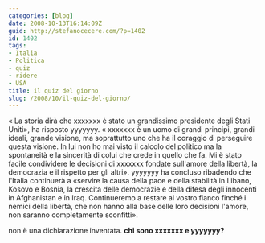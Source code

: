 ```yaml
---
categories: [blog]
date: 2008-10-13T16:14:09Z
guid: http://stefanocecere.com/?p=1402
id: 1402
tags:
- Italia
- Politica
- quiz
- ridere
- USA
title: il quiz del giorno
slug: /2008/10/il-quiz-del-giorno/
---
```


« La storia dirà che xxxxxxx è stato un grandissimo presidente degli Stati Uniti», ha risposto yyyyyyy. « xxxxxxx è un uomo di grandi principi, grandi ideali, grande visione, ma soprattutto uno che ha il coraggio di perseguire questa visione. In lui non ho mai visto il calcolo del politico ma la spontaneità e la sincerità di colui che crede in quello che fa. Mi è stato facile condividere le decisioni di xxxxxxx fondate sull'amore della libertà, la democrazia e il rispetto per gli altri». yyyyyyy ha concluso ribadendo che l'Italia continuerà a «servire la causa della pace e della stabilità in Libano, Kosovo e Bosnia, la crescita delle democrazie e della difesa degli innocenti in Afghanistan e in Iraq. Continueremo a restare al vostro fianco finché i nemici della libertà, che non hanno alla base delle loro decisioni l'amore, non saranno completamente sconfitti».

non è una dichiarazione inventata. **chi sono xxxxxxx e yyyyyyy?**